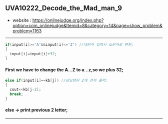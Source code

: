 ## UVA10222_Decode_the_Mad_man_9
+ website : https://onlinejudge.org/index.php?option=com_onlinejudge&Itemid=8&category=14&page=show_problem&problem=1163
------
```c++
if(input[i]>='A'&&input[i]<='Z') //대문자 입력시 소문자로 변환; 
{
  input[i]=input[i]+32;	
}
```
#### First we have to change the A...Z to a...z,so we plus 32;
```c++
else if(input[i]==kb[j]) //같으면은 2개 전꺼 출력; 
{
  cout<<kb[j-2];
  break;
}	
```
#### else -> print previous 2 letter;
----
